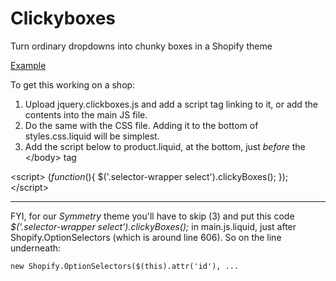 Clickyboxes
===========

Turn ordinary dropdowns into chunky boxes in a Shopify theme

[Example](http://beard-theme.myshopify.com/collections/beard-care/products/beard-trimmer)

To get this working on a shop:

1. Upload jquery.clickboxes.js and add a script tag linking to it, or add the contents into the main JS file.
2. Do the same with the CSS file. Adding it to the bottom of styles.css.liquid will be simplest.
3. Add the script below to product.liquid, at the bottom, just *before* the &lt;/body&gt; tag

&lt;script&gt;
$(function($){
$('.selector-wrapper select').clickyBoxes();
});
&lt;/script&gt;

---

FYI, for our *Symmetry* theme you'll have to skip (3) and put this code *$('.selector-wrapper select').clickyBoxes();* in main.js.liquid, just after Shopify.OptionSelectors (which is around line 606). So on the line underneath:

    new Shopify.OptionSelectors($(this).attr('id'), ...
